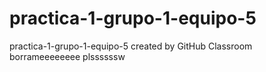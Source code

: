 # practica-1-grupo-1-equipo-5
practica-1-grupo-1-equipo-5 created by GitHub Classroom
borrameeeeeeee plssssssw
